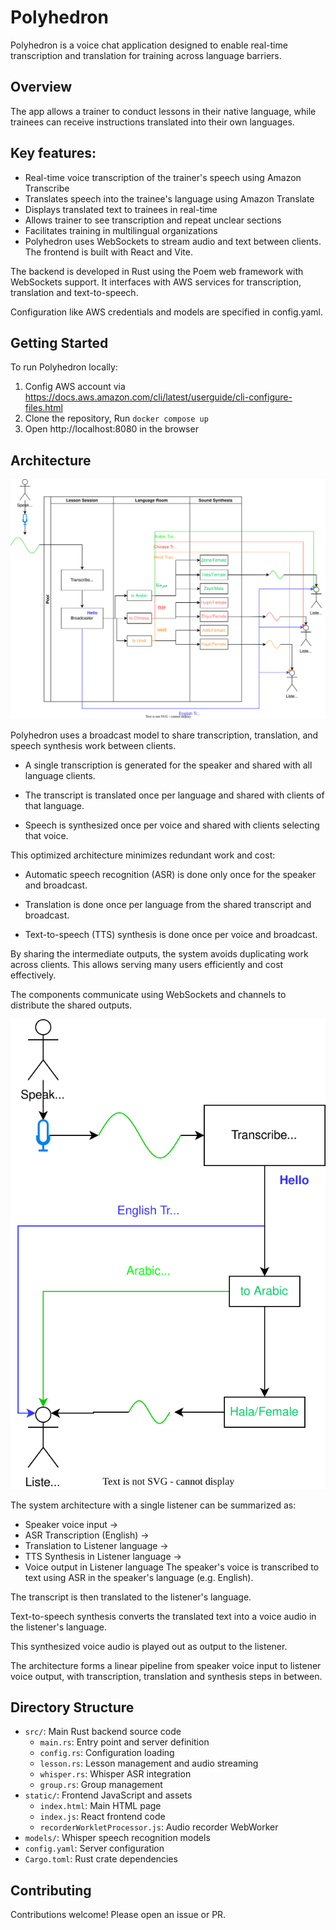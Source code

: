 # Polyhedron

Polyhedron is a voice chat application designed to enable real-time transcription and translation for training across language barriers.

## Overview
The app allows a trainer to conduct lessons in their native language, while trainees can receive instructions translated into their own languages.

## Key features:

- Real-time voice transcription of the trainer's speech using Amazon Transcribe
- Translates speech into the trainee's language using Amazon Translate
- Displays translated text to trainees in real-time
- Allows trainer to see transcription and repeat unclear sections
- Facilitates training in multilingual organizations
- Polyhedron uses WebSockets to stream audio and text between clients. The frontend is built with React and Vite.

The backend is developed in Rust using the Poem web framework with WebSockets support. It interfaces with AWS services for transcription, translation and text-to-speech.

Configuration like AWS credentials and models are specified in config.yaml.

## Getting Started
To run Polyhedron locally:

1. Config AWS account via https://docs.aws.amazon.com/cli/latest/userguide/cli-configure-files.html
2. Clone the repository, Run `docker compose up`
3. Open http://localhost:8080 in the browser
## Architecture

![Completed Architecture](./docs/HR%20Training-Completed.drawio.svg)

Polyhedron uses a broadcast model to share transcription, translation, and speech synthesis work between clients.

- A single transcription is generated for the speaker and shared with all language clients.

- The transcript is translated once per language and shared with clients of that language.

- Speech is synthesized once per voice and shared with clients selecting that voice.

This optimized architecture minimizes redundant work and cost:

- Automatic speech recognition (ASR) is done only once for the speaker and broadcast.

- Translation is done once per language from the shared transcript and broadcast.

- Text-to-speech (TTS) synthesis is done once per voice and broadcast.

By sharing the intermediate outputs, the system avoids duplicating work across clients. This allows serving many users efficiently and cost effectively.

The components communicate using WebSockets and channels to distribute the shared outputs.

![Simply Architecture](./docs/HR%20Training-Simple.drawio.svg)

The system architecture with a single listener can be summarized as:

- Speaker voice input ->
- ASR Transcription (English) ->
- Translation to Listener language ->
- TTS Synthesis in Listener language ->
- Voice output in Listener language
The speaker's voice is transcribed to text using ASR in the speaker's language (e.g. English).

The transcript is then translated to the listener's language.

Text-to-speech synthesis converts the translated text into a voice audio in the listener's language.

This synthesized voice audio is played out as output to the listener.

The architecture forms a linear pipeline from speaker voice input to listener voice output, with transcription, translation and synthesis steps in between.

## Directory Structure

- `src/`: Main Rust backend source code
    - `main.rs`: Entry point and server definition
    - `config.rs`: Configuration loading
    - `lesson.rs`: Lesson management and audio streaming
    - `whisper.rs`: Whisper ASR integration
    - `group.rs`: Group management
- `static/`: Frontend JavaScript and assets
    - `index.html`: Main HTML page
    - `index.js`: React frontend code
    - `recorderWorkletProcessor.js`: Audio recorder WebWorker
- `models/`: Whisper speech recognition models
- `config.yaml`: Server configuration
- `Cargo.toml`: Rust crate dependencies

## Contributing
Contributions welcome! Please open an issue or PR.

